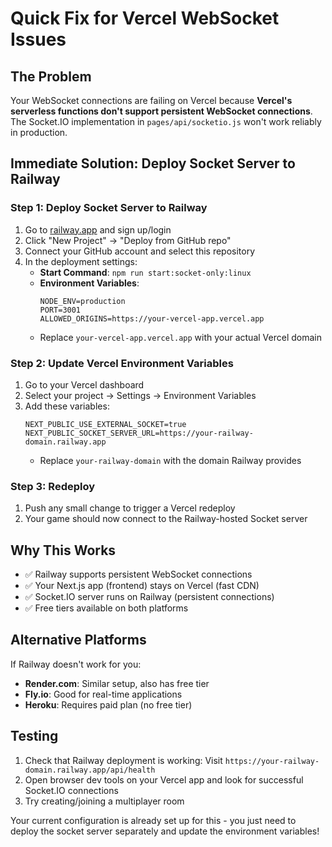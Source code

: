 # Quick Fix for Vercel WebSocket Issues

## The Problem
Your WebSocket connections are failing on Vercel because **Vercel's serverless functions don't support persistent WebSocket connections**. The Socket.IO implementation in `pages/api/socketio.js` won't work reliably in production.

## Immediate Solution: Deploy Socket Server to Railway

### Step 1: Deploy Socket Server to Railway
1. Go to [railway.app](https://railway.app) and sign up/login
2. Click "New Project" → "Deploy from GitHub repo"
3. Connect your GitHub account and select this repository
4. In the deployment settings:
   - **Start Command**: `npm run start:socket-only:linux`
   - **Environment Variables**:
     ```
     NODE_ENV=production
     PORT=3001
     ALLOWED_ORIGINS=https://your-vercel-app.vercel.app
     ```
   - Replace `your-vercel-app.vercel.app` with your actual Vercel domain

### Step 2: Update Vercel Environment Variables
1. Go to your Vercel dashboard
2. Select your project → Settings → Environment Variables
3. Add these variables:
   ```
   NEXT_PUBLIC_USE_EXTERNAL_SOCKET=true
   NEXT_PUBLIC_SOCKET_SERVER_URL=https://your-railway-domain.railway.app
   ```
   - Replace `your-railway-domain` with the domain Railway provides

### Step 3: Redeploy
1. Push any small change to trigger a Vercel redeploy
2. Your game should now connect to the Railway-hosted Socket server

## Why This Works
- ✅ Railway supports persistent WebSocket connections
- ✅ Your Next.js app (frontend) stays on Vercel (fast CDN)
- ✅ Socket.IO server runs on Railway (persistent connections)
- ✅ Free tiers available on both platforms

## Alternative Platforms
If Railway doesn't work for you:
- **Render.com**: Similar setup, also has free tier
- **Fly.io**: Good for real-time applications
- **Heroku**: Requires paid plan (no free tier)

## Testing
1. Check that Railway deployment is working: Visit `https://your-railway-domain.railway.app/api/health`
2. Open browser dev tools on your Vercel app and look for successful Socket.IO connections
3. Try creating/joining a multiplayer room

Your current configuration is already set up for this - you just need to deploy the socket server separately and update the environment variables!
